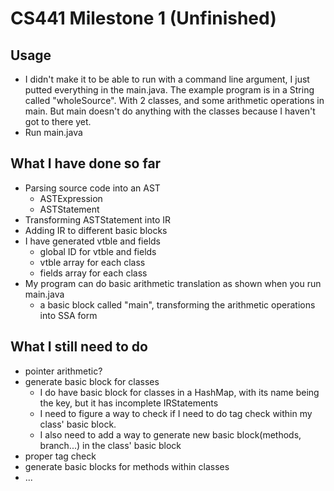 # CS441 Milestone 1 (Unfinished)

## Usage

- I didn't make it to be able to run with a command line argument, I just putted everything in the main.java. The
  example program is in a String called "wholeSource". With 2 classes, and some arithmetic operations in main. But main
  doesn't do anything with the classes because I haven't got to there yet.
- Run main.java

## What I have done so far

- Parsing source code into an AST
    - ASTExpression
    - ASTStatement
- Transforming ASTStatement into IR
- Adding IR to different basic blocks
- I have generated vtble and fields
    - global ID for vtble and fields
    - vtble array for each class
    - fields array for each class
- My program can do basic arithmetic translation as shown when you run main.java
    - a basic block called "main", transforming the arithmetic operations into SSA form

## What I still need to do

- pointer arithmetic?
- generate basic block for classes
    - I do have basic block for classes in a HashMap, with its name being the key, but it has incomplete IRStatements
    - I need to figure a way to check if I need to do tag check within my class' basic block.
    - I also need to add a way to generate new basic block(methods, branch...) in the class' basic block
- proper tag check
- generate basic blocks for methods within classes
- ...

